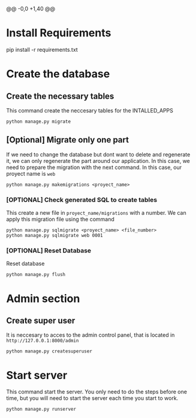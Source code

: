 @@ -0,0 +1,40 @@
# Install Requirements

pip install -r requirements.txt

# Create the database

## Create the necessary tables
This command create the neccesary tables for the INTALLED_APPS
```
python manage.py migrate
```

## [Optional] Migrate only one part
If we need to change the database but dont want to delete and regenerate it, we can only regenerate the part around our application. In this case, we need to prepare the migration with the next command. In this case, our proyect name is ```web```

```
python manage.py makemigrations <proyect_name>
```

### [OPTIONAL] Check generated SQL to create tables

This create a new file in ```proyect_name/migrations``` with a number. We can apply this migration file using the command

```
python manage.py sqlmigrate <proyect_name> <file_number>
python manage.py sqlmigrate web 0001
```

### [OPTIONAL] Reset Database

Reset database

```
python manage.py flush
```

# Admin section

## Create super user
It is neccesary to acces to the admin control panel, that is located in ```http://127.0.0.1:8000/admin```

```
python manage.py createsuperuser
```

# Start server
This command start the server. You only need to do the steps before one time, but you will need to start the server each time you start to work.

```
python manage.py runserver
```